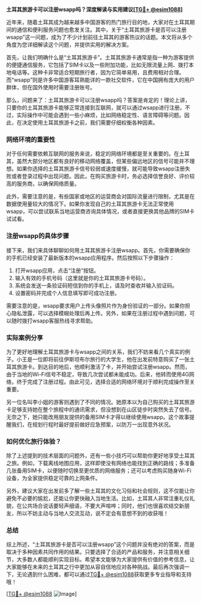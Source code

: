 **土耳其旅游卡可以注册wsapp吗？深度解读与实用建议[[TG💪+ @esim1088](https://t.me/s/esim1088)]**

近年来，随着土耳其成为越来越多中国游客的热门旅行目的地，大家对在土耳其期间的通信和便利服务问题也愈发关注。其中，关于“土耳其旅游卡是否可以注册wsapp”这一问题，成为了不少计划前往土耳其的游客热议的话题。本文将从多个角度为您详细解读这个问题，并提供实用的解决方案。

首先，让我们明确什么是“土耳其旅游卡”。土耳其旅游卡通常是指一种为游客提供的便捷通信服务，它包括了SIM卡以及一些附加功能，比如无限流量上网、拨打本地电话等。这种卡非常适合短期旅行者，因为它简单易用，且费用相对合理。而“wsapp”则是许多中国游客耳熟能详的一款社交软件，它在中国拥有庞大的用户群体，但在国外使用时需要注册账号。

那么，问题来了：土耳其旅游卡可以注册wsapp吗？答案是肯定的！理论上讲，只要你的土耳其旅游卡能够正常连接到互联网，就可以通过wsapp进行注册。不过，实际操作中可能会遇到一些小麻烦，比如网络稳定性、语言障碍等问题。因此，在决定使用土耳其旅游卡之前，我们需要仔细权衡各种因素。

### 网络环境的重要性

对于任何需要依赖互联网的服务来说，稳定的网络环境都是至关重要的。在土耳其，虽然大部分地区都有良好的移动网络覆盖，但某些偏远地区的信号可能并不理想。如果你选择的土耳其旅游卡信号较弱或速度缓慢，就可能导致wsapp注册失败或者登录过程中出现问题。因此，在购买旅游卡时，务必选择信誉良好、评价较高的服务商，以确保网络质量。

此外，需要注意的是，有些国家或地区的运营商会对国际流量进行限制，尤其是在数据使用量较大的情况下。如果你发现自己的土耳其旅游卡无法正常使用wsapp，可以尝试联系当地运营商咨询具体情况，或者直接更换其他品牌的SIM卡试试看。

### 注册wsapp的具体步骤

接下来，我们来具体聊聊如何用土耳其旅游卡注册wsapp。首先，你需要确保你的手机已经安装了最新版本的wsapp应用程序。然后按照以下步骤操作：

1. 打开wsapp应用，点击“注册”按钮。
2. 输入有效的手机号码（这里就是你的土耳其旅游卡号码）。
3. 系统会发送一条验证码短信到你的手机上，请及时查收并输入验证码。
4. 设置密码并完成个人信息填写即可成功注册。

需要注意的是，wsapp要求用户上传头像照片作为身份验证的一部分。如果你担心隐私泄露，可以选择模糊处理后再上传。另外，如果在注册过程中遇到问题，可以随时拨打wsapp客服热线寻求帮助。

### 实际案例分享

为了更好地理解土耳其旅游卡与wsapp之间的关系，我们不妨来看几个真实的例子。小王是一位即将前往伊斯坦布尔旅行的大学生，他在出发前特意购买了一张土耳其旅游卡。到达目的地后，他顺利激活了卡，并开始尝试注册wsapp。然而，由于当地的Wi-Fi信号不稳定，导致几次尝试都未能成功。后来，他转而使用4G网络，终于完成了注册过程。由此可见，选择合适的网络环境对于顺利完成操作至关重要。

另一位名叫李小姐的游客则遇到了不同的情况。她原本以为自己购买的土耳其旅游卡足够支持她在整个旅程中的通讯需求，但没想到在山区徒步时突然失去了信号。无奈之下，她只能改用朋友提供的备用SIM卡才得以继续使用wsapp。这个故事提醒我们，在规划行程时最好提前做好应急预案，以防万一出现意外状况。

### 如何优化旅行体验？

除了上述提到的技术层面的问题外，还有一些小技巧可以帮助你更好地享受土耳其之旅。例如，下载离线地图应用，这样即使没有网络也能找到正确的路线；多准备几张备用SIM卡，以便随时切换至更优质的网络服务；还可以考虑购买随身Wi-Fi设备，为全家提供稳定可靠的上网条件。

另外，建议大家在出发前多了解一些土耳其的文化习俗和社会规则，这不仅能让你避免不必要的尴尬，还能让你更快融入当地生活。比如，土耳其人非常注重礼仪礼貌，在公共场合说话要轻声细语，不要大声喧哗；同时，他们也很喜欢结交新朋友，所以不妨主动与当地人交流互动，说不定会有意想不到的收获哦！

### 总结

综上所述，“土耳其旅游卡是否可以注册wsapp”这个问题并没有绝对的答案，而是取决于多种因素共同作用的结果。只要选择了合适的产品和服务，并注意相关细节，大多数人都能顺利实现目标。希望本文能够为大家提供有价值的参考信息，让大家能够在未来的土耳其之行中更加从容自信地应对各种挑战。最后再次强调一下，无论遇到什么困难，都可以通过[TG💪+ @esim1088](https://t.me/s/esim1088)获取更多专业指导和支持哦！

[[TG💪+ @esim1088](https://t.me/s/esim1088) ![Image](https://i.postimg.cc/4NQfJmqS/Snipaste-2025-05-13-00-14-12.png)]